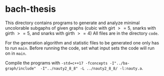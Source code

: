 # bach-thesis

This directory contains programs to generate and analyze minimal uncolorable 
subgaphs of given graphs (cubic with girt $>= 5$, snarks with girth $>= 5$, 
and snarks with girth $>= 4$) All files are in the directory ```code```. 

For the generation algorithm and statistic files to be generated one only has 
to run ```main```. Before running the code, set what input sets the code will 
run on in ```main```. 

Compile the programs with ```-std=c++17 -fconcepts -I"../ba-graph/include" 
-I"../nauty2_8_8" -L ../nauty2_8_8/ -l:nauty.a```.
